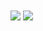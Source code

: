 <a href="https://github.com/AliMozaffri">
<img align="center" src="https://github-readme-stats.vercel.app/api?username=AliMozaffri&show_icons=true&count_private=true&include_all_commits=true" /></a>
<img align="center" src="https://github-readme-stats.vercel.app/api/top-langs/?username=AliMozaffri" "python"/>
</a>

